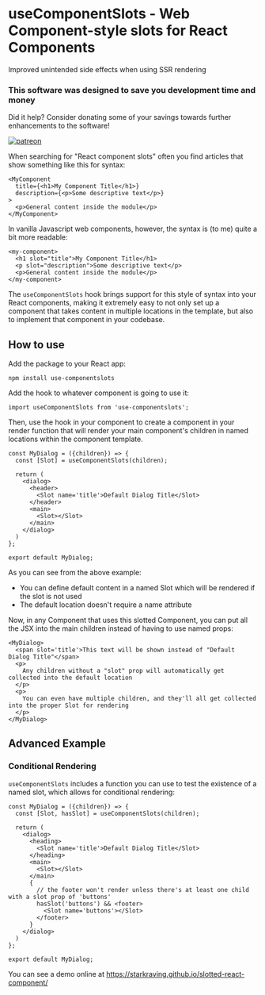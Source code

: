 # useComponentSlots - Web Component-style slots for React Components

Improved unintended side effects when using SSR rendering

### This software was designed to save you development time and money
Did it help? Consider donating some of your savings towards further enhancements to the software!

[![patreon](https://c5.patreon.com/external/logo/become_a_patron_button.png)](https://www.patreon.com/bePatron?u=26073031)

When searching for "React component slots" often you find articles that show something like this for syntax:

```
<MyComponent
  title={<h1>My Component Title</h1>}
  description={<p>Some descriptive text</p>}
>
  <p>General content inside the module</p>
</MyComponent>
```

In vanilla Javascript web components, however, the syntax is (to me) quite a bit more readable:

```
<my-component>
  <h1 slot="title">My Component Title</h1>
  <p slot="description">Some descriptive text</p>
  <p>General content inside the module</p>
</my-component>
```

The `useComponentSlots` hook brings support for this style of syntax into your React components, making it extremely easy to not only
set up a component that takes content in multiple locations in the template, but also to implement that component in your codebase.

## How to use
Add the package to your React app:

```
npm install use-componentslots
```

Add the hook to whatever component is going to use it:

```
import useComponentSlots from 'use-componentslots';
```

Then, use the hook in your component to create a <Slot> component in your render function that will render your main component's children in named locations within the component template.

```
const MyDialog = ({children}) => {
  const [Slot] = useComponentSlots(children);

  return (
    <dialog>
      <header>
        <Slot name='title'>Default Dialog Title</Slot>
      </header>
      <main>
        <Slot></Slot>
      </main>
    </dialog>
  )
};

export default MyDialog;
```

As you can see from the above example:

* You can define default content in a named Slot which will be rendered if the slot is not used
* The default location doesn't require a name attribute

Now, in any Component that uses this slotted Component, you can put all the JSX into the main children instead of having to use named props:

```
<MyDialog>
  <span slot='title'>This text will be shown instead of "Default Dialog Title"</span>
  <p>
    Any children without a "slot" prop will automatically get collected into the default location
  </p>
  <p>
    You can even have multiple children, and they'll all get collected into the proper Slot for rendering
  </p>
</MyDialog>
```

## Advanced Example

### Conditional Rendering

`useComponentSlots` includes a function you can use to test the existence of a named slot, which allows for conditional rendering:

```
const MyDialog = ({children}) => {
  const [Slot, hasSlot] = useComponentSlots(children);

  return (
    <dialog>
      <heading>
        <Slot name='title'>Default Dialog Title</Slot>
      </heading>
      <main>
        <Slot></Slot>
      </main>
      {
        // the footer won't render unless there's at least one child with a slot prop of 'buttons'
        hasSlot('buttons') && <footer>
          <Slot name='buttons'></Slot>
        </footer>
      }
    </dialog>
  )
};

export default MyDialog;
```

You can see a demo online at https://starkraving.github.io/slotted-react-component/
